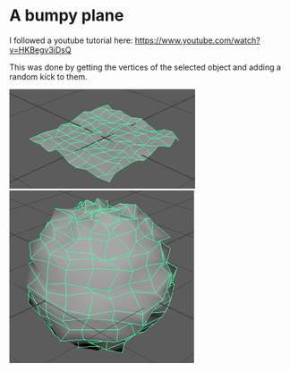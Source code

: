 # A bumpy plane

I followed a youtube tutorial here: https://www.youtube.com/watch?v=HKBegv3iDsQ

This was done by getting the vertices of the selected object and adding a random kick to them.

![Image](pic.png)
![Image](pic2.png)
